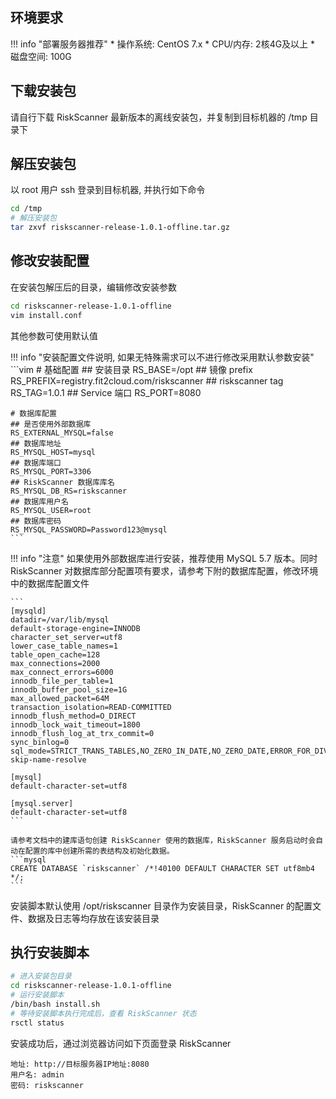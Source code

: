 ## 环境要求

!!! info "部署服务器推荐"
    * 操作系统: CentOS 7.x
    * CPU/内存: 2核4G及以上
    * 磁盘空间: 100G

## 下载安装包

请自行下载 RiskScanner 最新版本的离线安装包，并复制到目标机器的 /tmp 目录下

## 解压安装包

以 root 用户 ssh 登录到目标机器, 并执行如下命令

```sh
cd /tmp
# 解压安装包
tar zxvf riskscanner-release-1.0.1-offline.tar.gz
```

## 修改安装配置

在安装包解压后的目录，编辑修改安装参数

```sh
cd riskscanner-release-1.0.1-offline
vim install.conf
```

其他参数可使用默认值


!!! info "安装配置文件说明, 如果无特殊需求可以不进行修改采用默认参数安装"
    ```vim
    # 基础配置
    ## 安装目录
    RS_BASE=/opt
    ## 镜像 prefix
    RS_PREFIX=registry.fit2cloud.com/riskscanner
    ## riskscanner tag
    RS_TAG=1.0.1
    ## Service 端口
    RS_PORT=8080
    
    # 数据库配置
    ## 是否使用外部数据库
    RS_EXTERNAL_MYSQL=false
    ## 数据库地址
    RS_MYSQL_HOST=mysql
    ## 数据库端口
    RS_MYSQL_PORT=3306
    ## RiskScanner 数据库库名
    RS_MYSQL_DB_RS=riskscanner
    ## 数据库用户名
    RS_MYSQL_USER=root
    ## 数据库密码
    RS_MYSQL_PASSWORD=Password123@mysql
    ```

!!! info "注意"
    如果使用外部数据库进行安装，推荐使用 MySQL 5.7 版本。同时 RiskScanner 对数据库部分配置项有要求，请参考下附的数据库配置，修改环境中的数据库配置文件

    ```
    [mysqld]
    datadir=/var/lib/mysql
    default-storage-engine=INNODB
    character_set_server=utf8
    lower_case_table_names=1
    table_open_cache=128
    max_connections=2000
    max_connect_errors=6000
    innodb_file_per_table=1
    innodb_buffer_pool_size=1G
    max_allowed_packet=64M
    transaction_isolation=READ-COMMITTED
    innodb_flush_method=O_DIRECT
    innodb_lock_wait_timeout=1800
    innodb_flush_log_at_trx_commit=0
    sync_binlog=0
    sql_mode=STRICT_TRANS_TABLES,NO_ZERO_IN_DATE,NO_ZERO_DATE,ERROR_FOR_DIVISION_BY_ZERO,NO_AUTO_CREATE_USER,NO_ENGINE_SUBSTITUTION
    skip-name-resolve

    [mysql]
    default-character-set=utf8

    [mysql.server]
    default-character-set=utf8
    ```

    请参考文档中的建库语句创建 RiskScanner 使用的数据库，RiskScanner 服务启动时会自动在配置的库中创建所需的表结构及初始化数据。
    ```mysql
    CREATE DATABASE `riskscanner` /*!40100 DEFAULT CHARACTER SET utf8mb4 */;
    ```

安装脚本默认使用 /opt/riskscanner 目录作为安装目录，RiskScanner 的配置文件、数据及日志等均存放在该安装目录

## 执行安装脚本

```sh
# 进入安装包目录
cd riskscanner-release-1.0.1-offline
# 运行安装脚本
/bin/bash install.sh
# 等待安装脚本执行完成后，查看 RiskScanner 状态
rsctl status
```

安装成功后，通过浏览器访问如下页面登录 RiskScanner

```
地址: http://目标服务器IP地址:8080
用户名: admin
密码: riskscanner
```

